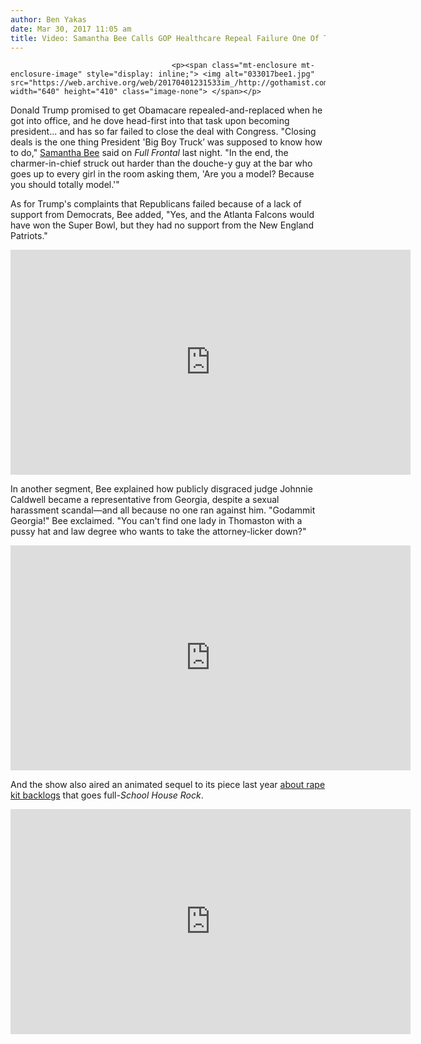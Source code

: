 ```yaml
---
author: Ben Yakas
date: Mar 30, 2017 11:05 am
title: Video: Samantha Bee Calls GOP Healthcare Repeal Failure One Of The Greatest Disasters Ever
---
```


	
										<p><span class="mt-enclosure mt-enclosure-image" style="display: inline;"> <img alt="033017bee1.jpg" src="https://web.archive.org/web/20170401231533im_/http://gothamist.com/attachments/byakas/033017bee1.jpg" width="640" height="410" class="image-none"> </span></p>

<p>Donald Trump promised to get Obamacare repealed-and-replaced when he got into office, and he dove head-first into that task upon becoming president... and has so far failed to close the deal with Congress. &quot;Closing deals is the one thing President &apos;Big Boy Truck&#x2019; was supposed to know how to do,&quot; <a href="https://web.archive.org/web/20170401231533/http://gothamist.com/tags/samanthabee">Samantha Bee</a> said on <em>Full Frontal</em> last night. &quot;In the end, the charmer-in-chief struck out harder than the douche-y guy at the bar who goes up to every girl in the room asking them, &apos;Are you a model? Because you should totally model.&apos;&quot;</p>

<p>As for Trump&apos;s complaints that Republicans failed because of a lack of support from Democrats, Bee added, &quot;Yes, and the Atlanta Falcons would have won the Super Bowl, but they had no support from the New England Patriots.&quot;</p>

<p><iframe width="640" height="360" src="https://web.archive.org/web/20170401231533if_/https://www.youtube.com/embed/QYOKvNG8gLc" frameborder="0" allowfullscreen></iframe></p>

<p>In another segment, Bee explained how publicly disgraced judge Johnnie Caldwell became a representative from Georgia, despite a sexual harassment scandal&#x2014;and all because no one ran against him. &quot;Godammit Georgia!&quot; Bee exclaimed. &quot;You can&apos;t find one lady in Thomaston with a pussy hat and law degree who wants to take the attorney-licker down?&quot;</p>

<p><iframe width="640" height="360" src="https://web.archive.org/web/20170401231533if_/https://www.youtube.com/embed/ZZm30vRf48U" frameborder="0" allowfullscreen></iframe></p>

<p>And the show also aired an animated sequel to its piece last year <a href="https://web.archive.org/web/20170401231533/https://www.youtube.com/watch?v=UrxTrR5_8Zo">about rape kit backlogs</a> that goes full-<em>School House Rock</em>.</p>

<p><iframe width="640" height="360" src="https://web.archive.org/web/20170401231533if_/https://www.youtube.com/embed/s5eILKG5oSE" frameborder="0" allowfullscreen></iframe></p>					
										
									
				